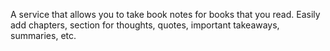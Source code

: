 A service that allows you to take book notes for books that you read. Easily add chapters, section for thoughts, quotes, important takeaways, summaries, etc.
